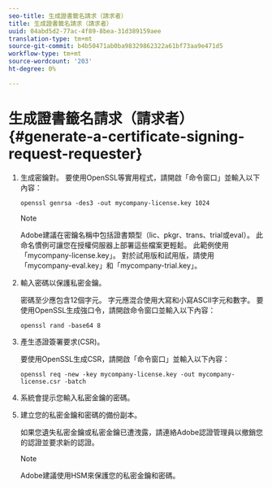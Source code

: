 ```yaml
---
seo-title: 生成證書籤名請求（請求者）
title: 生成證書籤名請求（請求者）
uuid: 04abd5d2-77ac-4f89-8bea-31d389159aee
translation-type: tm+mt
source-git-commit: b4b50471ab0ba98329862322a61bf73aa9e471d5
workflow-type: tm+mt
source-wordcount: '203'
ht-degree: 0%

---
```



# 生成證書籤名請求（請求者）{#generate-a-certificate-signing-request-requester}

1. 生成密鑰對。 要使用OpenSSL等實用程式，請開啟「命令窗口」並輸入以下內容：

   ```
   openssl genrsa -des3 -out mycompany-license.key 1024
   ```

   >[!NOTE]
   >
   >Adobe建議在密鑰名稱中包括證書類型（lic、pkgr、trans、trial或eval）。 此命名慣例可讓您在授權伺服器上部署這些檔案更輕鬆。 此範例使用「mycompany-license.key」。 對於試用版和試用版，請使用「mycompany-eval.key」和「mycompany-trial.key」。

1. 輸入密碼以保護私密金鑰。

   密碼至少應包含12個字元。 字元應混合使用大寫和小寫ASCII字元和數字。 要使用OpenSSL生成強口令，請開啟命令窗口並輸入以下內容：

   ```
   openssl rand -base64 8
   ```

1. 產生憑證簽署要求(CSR)。

   要使用OpenSSL生成CSR，請開啟「命令窗口」並輸入以下內容：

   ```
   openssl req -new -key mycompany-license.key -out mycompany-license.csr -batch 
   ```

1. 系統會提示您輸入私密金鑰的密碼。
1. 建立您的私密金鑰和密碼的備份副本。

   如果您遺失私密金鑰或私密金鑰已遭洩露，請連絡Adobe認證管理員以撤銷您的認證並要求新的認證。

   >[!NOTE]
   >
   >Adobe建議使用HSM來保護您的私密金鑰和密碼。

